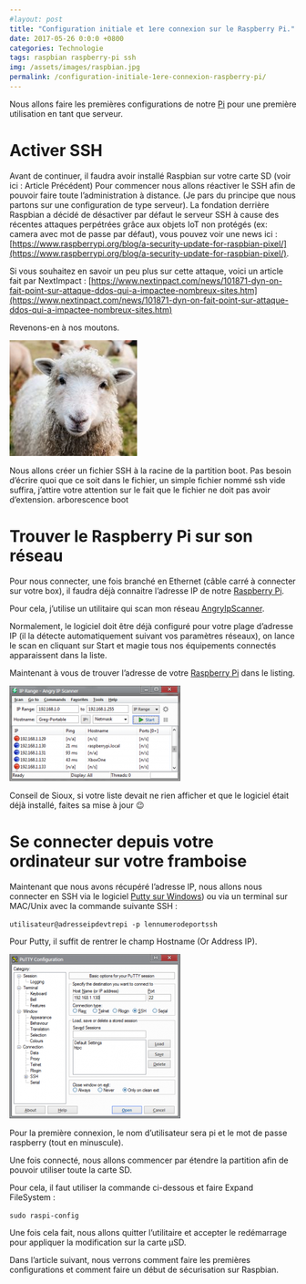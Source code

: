 ```yaml
---
#layout: post
title: "Configuration initiale et 1ere connexion sur le Raspberry Pi."
date: 2017-05-26 0:0:0 +0800
categories: Technologie
tags: raspbian raspberry-pi ssh
img: /assets/images/raspbian.jpg
permalink: /configuration-initiale-1ere-connexion-raspberry-pi/
---
```

Nous allons faire les premières configurations de notre [Pi](https://amzn.to/2UiOumy) pour une première utilisation en tant que serveur.

# Activer SSH

Avant de continuer, il faudra avoir installé Raspbian sur votre carte SD (voir ici : Article Précédent)
Pour commencer nous allons réactiver le SSH afin de pouvoir faire toute l’administration à distance. (Je pars du principe que nous partons sur une configuration de type serveur).
La fondation derrière Raspbian a décidé de désactiver par défaut le serveur SSH à cause des récentes attaques perpétrées grâce aux objets IoT non protégés (ex: camera avec mot de passe par défaut), vous pouvez voir une news ici : [https://www.raspberrypi.org/blog/a-security-update-for-raspbian-pixel/](https://www.raspberrypi.org/blog/a-security-update-for-raspbian-pixel/).

Si vous souhaitez en savoir un peu plus sur cette attaque, voici un article fait par NextImpact : [https://www.nextinpact.com/news/101871-dyn-on-fait-point-sur-attaque-ddos-qui-a-impactee-nombreux-sites.htm](https://www.nextinpact.com/news/101871-dyn-on-fait-point-sur-attaque-ddos-qui-a-impactee-nombreux-sites.htm)

Revenons-en à nos moutons.

![image mouton](/assets/images/mouton.jpg)

Nous allons créer un fichier SSH à la racine de la partition boot.
Pas besoin d’écrire quoi que ce soit dans le fichier, un simple fichier nommé ssh vide suffira, j’attire votre attention sur le fait que le fichier ne doit pas avoir d’extension.
arborescence boot

# Trouver le Raspberry Pi sur son réseau

Pour nous connecter, une fois branché en Ethernet (câble carré à connecter sur votre box), il faudra déjà connaitre l’adresse IP de notre [Raspberry Pi](https://amzn.to/2UiOumy).

Pour cela, j’utilise un utilitaire qui scan mon réseau [AngryIpScanner](https://github.com/angryziber/ipscan/releases).

Normalement, le logiciel doit être déjà configuré pour votre plage d’adresse IP (il la détecte automatiquement suivant vos paramètres réseaux), on lance le scan en cliquant sur Start et magie tous nos équipements connectés apparaissent dans la liste.

Maintenant à vous de trouver l’adresse de votre [Raspberry Pi](https://amzn.to/2UiOumy) dans le listing.

![image angry](/assets/images/angry.png)

Conseil de Sioux, si votre liste devait ne rien afficher et que le logiciel était déjà installé, faites sa mise à jour 😉

# Se connecter depuis votre ordinateur sur votre framboise

Maintenant que nous avons récupéré l’adresse IP, nous allons nous connecter en SSH via le logiciel [Putty sur Windows]( https://www.chiark.greenend.org.uk/~sgtatham/putty/latest.html)) ou via un terminal sur MAC/Unix avec la commande suivante SSH :

`utilisateur@adresseipdevtrepi -p lennumerodeportssh`

Pour Putty, il suffit de rentrer le champ Hostname (Or Address IP).

![image putty](/assets/images/putty.png)

Pour la première connexion, le nom d’utilisateur sera pi et le mot de passe raspberry (tout en minuscule).

Une fois connecté, nous allons commencer par étendre la partition afin de pouvoir utiliser toute la carte SD.

Pour cela, il faut utiliser la commande ci-dessous et faire Expand FileSystem :

`sudo raspi-config`

Une fois cela fait, nous allons quitter l’utilitaire et accepter le redémarrage pour appliquer la modification sur la carte µSD.

Dans l’article suivant, nous verrons comment faire les premières configurations et comment faire un début de sécurisation sur Raspbian.
